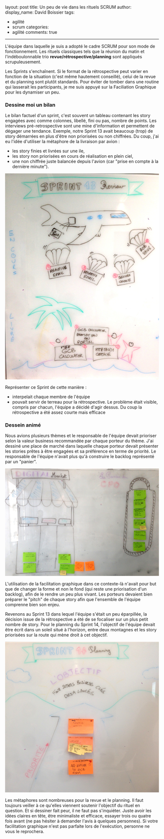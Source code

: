 layout: post
title: Un peu de vie dans les rituels SCRUM
author:
  display_name: David Boissier
tags:
- agilité
- scrum
categories:
- agilité
comments: true
---
L'équipe dans laquelle je suis a adopté le cadre SCRUM pour son mode de fonctionnement. Les rituels classiques tels que la réunion du matin et l'indéboulonnable trio **revue/rétrospective/planning** sont appliqués scrupuleusement.

Les Sprints s'enchaînent. Si le format de la rétrospective peut varier en fonction de la situation (c'est même hautement conseillé), celui de la revue et du planning sont plutôt standards. Pour éviter de tomber dans une routine qui lasserait les participants, je me suis appuyé sur la Faciliation Graphique pour les dynamiser un peu.

### Dessine moi un bilan

Le bilan factuel d'un sprint, c'est souvent un tableau contenant les story engagées avec comme colonnes, libellé, fini ou pas, nombre de points. Les interviews pré-retrospective sont une mine d'information et permettent de dégager une tendance. Exemple, notre Sprint 13 avait beaucoup (trop) de story démarrées en plus d'être non priorisées ou non chiffrées. Du coup, j'ai eu l'idée d'utiliser la métaphore de la livraison par avion :
* les story finies et livrées sur une ile,
* les story non priorisées en cours de réalisation en plein ciel,
* une non chiffrée juste balancée depuis l'avion (car "prise en compte à la dernière minute").

![Revue du Sprint](/images/sprintReviewAvion.jpg)

Représenter ce Sprint de cette manière :
* interpelait chaque membre de l'équipe
* pouvait servir de terreau pour la rétrospective. Le problème était visible, compris par chacun, l'équipe a décidé d'agir dessus. Du coup la rétrospective a été assez courte mais efficace

### Dessein animé

Nous avions plusieurs thèmes et le responsable de l'équipe devait prioriser selon la valeur business recommandée par chaque porteur du thème. J'ai dessiné une place de marché dans laquelle chaque porteur devait présenter les stories prêtes à être engagées et sa préférence en terme de priorité. Le responsable de l'équipe n'avait plus qu'à construire le backlog représenté par un "panier".

![Planning du Sprint](/images/sprintPlanningMarket.jpg)

L'utilisation de la facilitation graphique dans ce contexte-là n'avait pour but que de changer la forme et non le fond (qui reste une priorisation d'un backlog), afin de le rendre un peu plus vivant. Les porteurs devaient bien préparer le "pitch" de chaque story afin que l'ensemble de l'équipe comprenne bien son enjeu.

Revenons au Sprint 13 dans lequel l'équipe s'était un peu éparpillée, la décision issue de la rétrospective a été de se focaliser sur un plus petit nombre de story. Pour le planning du Sprint 14, l'objectif de l'équipe devait être écrit dans un soleil situé à l'horizon, entre deux montagnes et les story priorisées sur la route qui mène droit à cet objectif.

![Planning du Sprint](/images/sprintPlanningSunRoad.jpg)

Les métaphores sont nombreuses pour la revue et le planning. Il faut toujours veiller à ce qu'elles viennent soutenir l'objectif du rituel en question. Et si dessiner fait peur, il ne faut pas s'inquiéter. Juste avoir les idées claires en tête, être minimaliste et efficace, essayer trois ou quatre fois avant (ne pas hésiter à demander l'avis à quelques personnes). Si votre facilitation graphique n'est pas parfaite lors de l'exécution, personne ne vous le reprochera.
